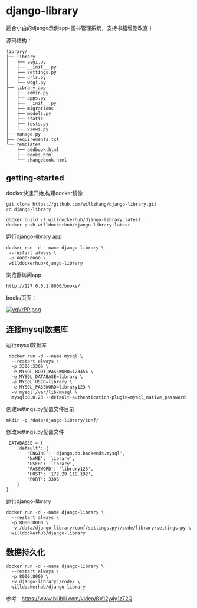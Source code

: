 # django-library

适合小白的django示例app-图书管理系统，支持书籍增删改查！

源码结构：

```shell
library/
├── library
│   ├── asgi.py
│   ├── __init__.py
│   ├── settings.py
│   ├── urls.py
│   └── wsgi.py
├── library_app
│   ├── admin.py
│   ├── apps.py
│   ├── __init__.py
│   ├── migrations
│   ├── models.py
│   ├── static
│   ├── tests.py
│   └── views.py
├── manage.py
├── requirements.txt
└── templates
    ├── addbook.html
    ├── books.html
    └── changebook.html
```

## getting-started

docker快速开始,构建docker镜像
```shell
git clone https://github.com/willzhang/django-library.git
cd django-library

docker build -t willdockerhub/django-library:latest .
docker push willdockerhub/django-library:latest
```

运行django-library app
```shell
docker run -d --name django-library \
 --restart always \
 -p 8000:8000 \
 willdockerhub/django-library
```
 
浏览器访问app
```shell
http://127.0.0.1:8000/books/
```
 
books页面：
 
[![yqVrPP.png](https://s3.ax1x.com/2021/02/23/yqVrPP.png)](https://imgchr.com/i/yqVrPP)
 
## 连接mysql数据库
 
运行mysql数据库
```shell
 docker run -d --name mysql \
  --restart always \
  -p 3306:3306 \
  -e MYSQL_ROOT_PASSWORD=123456 \
  -e MYSQL_DATABASE=library \
  -e MYSQL_USER=library \
  -e MYSQL_PASSWORD=library123 \
  -v mysql:/var/lib/mysql \
  mysql:8.0.23 --default-authentication-plugin=mysql_native_password
```
 
创建settings.py配置文件目录
 ```shell
 mkdir -p /data/django-library/conf/
 ```

修改settings.py配置文件
```shell
 DATABASES = {
    'default': {
        'ENGINE': 'django.db.backends.mysql',
        'NAME': 'library',
        'USER': 'library',
        'PASSWORD': 'library123',
        'HOST': '172.29.118.192',
        'PORT': 3306
    }
}
```
 
运行django-library
```shell
docker run -d --name django-library \
  --restart always \
  -p 8000:8000 \
  -v /data/django-library/conf/settings.py:/code/library/settings.py \
  willdockerhub/django-library 
```

## 数据持久化
```shell
docker run -d --name django-library \
  --restart always \
  -p 8000:8000 \
  -v django-library:/code/ \
  willdockerhub/django-library 
```

 
 
参考：https://www.bilibili.com/video/BV12y4y1z72Q
